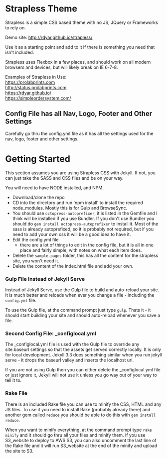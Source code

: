 # Strapless Theme

Strapless is a simple CSS based theme with no JS, JQuery or Frameworks to rely on.

Demo site: http://rdyar.github.io/strapless/

Use it as a starting point and add to it if there is something you need that isn't included.

Strapless uses Flexbox in a few places, and should work on all modern browsers and devices, but will likely break on IE 6-7-8.

Examples of Strapless in Use:  
https://prolabprints.com  
http://status.prolabprints.com  
https://rdyar.github.io/  
https://simpleordersystem.com/  

## Config File has all Nav, Logo, Footer and Other Settings

Carefully go thru the config.yml file as it has all the settings used for the nav, logo, footer and other settings.

# Getting Started

This section assumes you are using Strapless CSS with Jekyll. If not, you can just take the SASS and CSS files and be on your way.

You will need to have NODE installed, and NPM.

- Download/clone the repo
- CD into the directory and run 'npm install' to install the required node_modules. Mostly this is for Gulp and BrowseSync.
- You should use `octopress-autoprefixer`, it is listed in the Gemfile and I think will be installed if you use Bundler. If you don't use Bundler you should do `gem install octopress-autoprefixer` to install it. Most of the sass is already autoprefixed, so it is probably not required, but if you need to add your own css it will be a good idea to have it.
- Edit the config.yml file
	- there are a lot of things to edit in the config file, but it is all in one place and fairly simple, with notes on what each item does.
- Delete the `sample-pages` folder, this has all the content for the strapless site, you won't need it.
- Delete the content of the index.html file and add your own.

### Gulp File Instead of Jekyll Serve

Instead of Jekyll Serve, use the Gulp file to build and auto-reload your site. It is much better and reloads when ever you change a file - including the `config.yml` file.

To use the Gulp file, at the command prompt just type `gulp`. Thats it - it should start building your site and should auto-reload whenever you save a file.

### Second Config File: _configlocal.yml

The _configlocal.yml file is used with the Gulp file to override any site.baseurl settings so that the assets get served correctly locally. It is only for local development. Jekyll 3.3 does something similar when you run jekyll serve - it drops the baseurl valley and inserts the localhost url.

If you are not using Gulp then you can either delete the _configlocal.yml file or just ignore it, Jekyll will not use it unless you go way out of your way to tell it to.

### Rake File

There is an included Rake file you can use to minify the CSS, HTML and any JS files. To use it you need to install Rake (probably already there) and another gem called `reduce` you should be able to do this with `gem install reduce`.

When you want to minify everything, at the command prompt type `rake minify` and it should go thru all your files and minify them. If you use S3_website to deploy to AWS S3, you can also uncomment the last line of the Rake file and it will run S3_website at the end of the minify and upload the site to S3.
